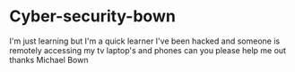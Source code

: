 # Cyber-security-bown
I'm just learning but I'm a quick learner I've been hacked and someone is remotely accessing my tv laptop's and phones can you please help me out thanks Michael Bown 
